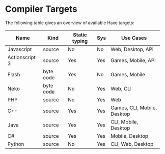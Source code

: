 Compiler Targets
=======

The following table gives an overview of available Haxe targets:

Name | Kind | Static typing | Sys | Use Cases
--- | --- | --- | --- | ---
Javascript | source | No | No | Web, Desktop, API
Actionscript 3 | source | Yes | Yes | Games, Mobile, API
Flash | byte code | Yes | No | Games, Mobile
Neko | byte code | No | Yes | Web, CLI
PHP | source | No | Yes | Web
C++ | source | Yes | Yes | Games, CLI, Mobile, Desktop
Java | source | Yes | Yes | CLI, Mobile, Desktop
C# | source | Yes | Yes | Mobile, Desktop
Python | source | No | Yes | CLI, Web, Desktop